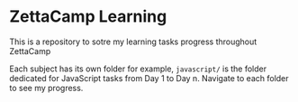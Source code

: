 # ZettaCamp Learning

This is a repository to sotre my learning tasks progress throughout ZettaCamp

Each subject has its own folder for example, `javascript/` is the folder dedicated for JavaScript tasks from Day 1 to Day n. Navigate to each folder to see my progress.

